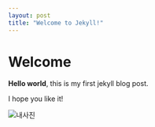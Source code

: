 ```yaml
---
layout: post
title: "Welcome to Jekyll!"
---
```


# Welcome

**Hello world**, this is my first jekyll blog post.

I hope you like it!

![내사진](C:\Users\dndud\OneDrive\문서\GitHub\ooyoungkim.github.io\images\2022-05-21-first\내사진.jpg)

